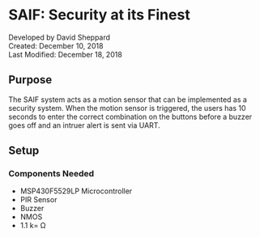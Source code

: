 # SAIF: Security at its Finest
Developed by David Sheppard<br>
Created: December 10, 2018<br>
Last Modified: December 18, 2018
## Purpose
The SAIF system acts as a motion sensor that can be implemented as a security system. When the motion sensor is triggered, the users has 10 seconds to enter the correct combination on the buttons before a buzzer goes off and an intruer alert is sent via UART.
## Setup
### Components Needed
* MSP430F5529LP Microcontroller
* PIR Sensor
* Buzzer
* NMOS
* 1.1 k<TD>= &Omega;</TD>

